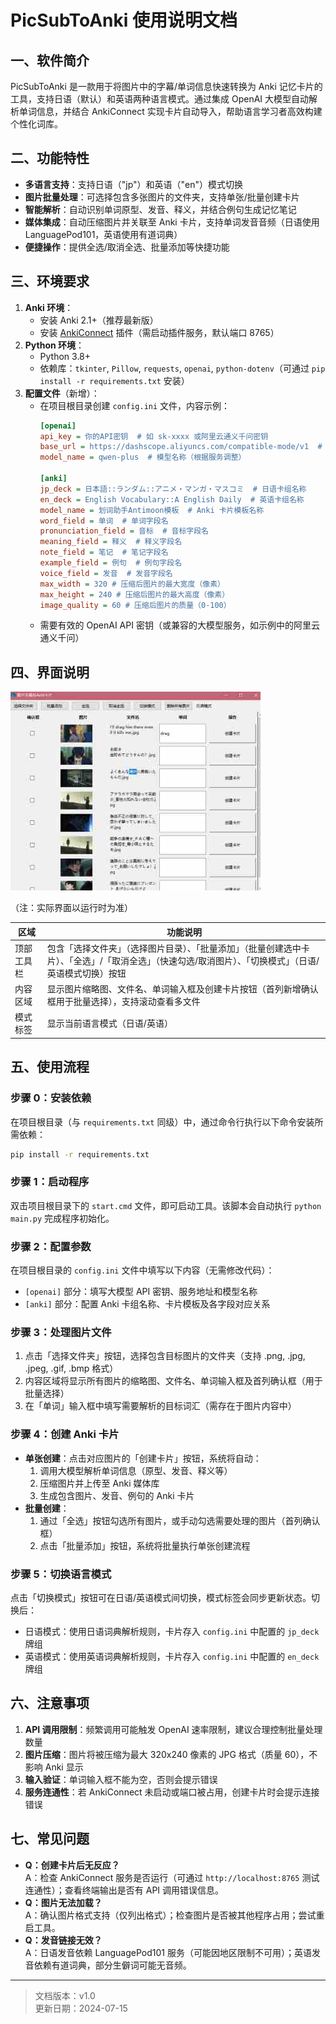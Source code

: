 # PicSubToAnki 使用说明文档

## 一、软件简介
PicSubToAnki 是一款用于将图片中的字幕/单词信息快速转换为 Anki 记忆卡片的工具，支持日语（默认）和英语两种语言模式。通过集成 OpenAI 大模型自动解析单词信息，并结合 AnkiConnect 实现卡片自动导入，帮助语言学习者高效构建个性化词库。

## 二、功能特性
- **多语言支持**：支持日语（"jp"）和英语（"en"）模式切换
- **图片批量处理**：可选择包含多张图片的文件夹，支持单张/批量创建卡片
- **智能解析**：自动识别单词原型、发音、释义，并结合例句生成记忆笔记
- **媒体集成**：自动压缩图片并关联至 Anki 卡片，支持单词发音音频（日语使用 LanguagePod101，英语使用有道词典）
- **便捷操作**：提供全选/取消全选、批量添加等快捷功能

## 三、环境要求
1. **Anki 环境**：
   - 安装 Anki 2.1+（推荐最新版）
   - 安装 [AnkiConnect](https://ankiweb.net/shared/info/2055492159) 插件（需启动插件服务，默认端口 8765）
2. **Python 环境**：
   - Python 3.8+
   - 依赖库：`tkinter`, `Pillow`, `requests`, `openai`, `python-dotenv`（可通过 `pip install -r requirements.txt` 安装）
3. **配置文件**（新增）：
   - 在项目根目录创建 `config.ini` 文件，内容示例：
     ```ini
     [openai]
     api_key = 你的API密钥  # 如 sk-xxxx 或阿里云通义千问密钥
     base_url = https://dashscope.aliyuncs.com/compatible-mode/v1  # 模型服务地址
     model_name = qwen-plus  # 模型名称（根据服务调整）

     [anki]
     jp_deck = 日本語::ランダム::アニメ・マンガ・マスコミ  # 日语卡组名称
     en_deck = English Vocabulary::A English Daily  # 英语卡组名称
     model_name = 划词助手Antimoon模板  # Anki 卡片模板名称
     word_field = 单词  # 单词字段名
     pronunciation_field = 音标  # 音标字段名
     meaning_field = 释义  # 释义字段名
     note_field = 笔记  # 笔记字段名
     example_field = 例句  # 例句字段名
     voice_field = 发音  # 发音字段名
     max_width = 320 # 压缩后图片的最大宽度（像素）
     max_height = 240 # 压缩后图片的最大高度（像素）
     image_quality = 60 # 压缩后图片的质量（0-100）

     ```
   - 需要有效的 OpenAI API 密钥（或兼容的大模型服务，如示例中的阿里云通义千问）

## 四、界面说明
![主界面示意图](show.jpg)

（注：实际界面以运行时为准）

| 区域       | 功能说明                                                                 |
|------------|--------------------------------------------------------------------------|
| 顶部工具栏 | 包含「选择文件夹」（选择图片目录）、「批量添加」（批量创建选中卡片）、「全选」/「取消全选」（快速勾选/取消图片）、「切换模式」（日语/英语模式切换）按钮 |
| 内容区域   | 显示图片缩略图、文件名、单词输入框及创建卡片按钮（首列新增确认框用于批量选择），支持滚动查看多文件 |
| 模式标签   | 显示当前语言模式（日语/英语）                                             |

## 五、使用流程
### 步骤 0：安装依赖
在项目根目录（与 `requirements.txt` 同级）中，通过命令行执行以下命令安装所需依赖：
```bash
pip install -r requirements.txt
```
### 步骤 1：启动程序
双击项目根目录下的 `start.cmd` 文件，即可启动工具。该脚本会自动执行 `python main.py` 完成程序初始化。

### 步骤 2：配置参数
在项目根目录的 `config.ini` 文件中填写以下内容（无需修改代码）：
- `[openai]` 部分：填写大模型 API 密钥、服务地址和模型名称
- `[anki]` 部分：配置 Anki 卡组名称、卡片模板及各字段对应关系

### 步骤 3：处理图片文件
1. 点击「选择文件夹」按钮，选择包含目标图片的文件夹（支持 .png, .jpg, .jpeg, .gif, .bmp 格式）
2. 内容区域将显示所有图片的缩略图、文件名、单词输入框及首列确认框（用于批量选择）
3. 在「单词」输入框中填写需要解析的目标词汇（需存在于图片内容中）

### 步骤 4：创建 Anki 卡片
- **单张创建**：点击对应图片的「创建卡片」按钮，系统将自动：
  1. 调用大模型解析单词信息（原型、发音、释义等）
  2. 压缩图片并上传至 Anki 媒体库
  3. 生成包含图片、发音、例句的 Anki 卡片
- **批量创建**：
  1. 通过「全选」按钮勾选所有图片，或手动勾选需要处理的图片（首列确认框）
  2. 点击「批量添加」按钮，系统将批量执行单张创建流程

### 步骤 5：切换语言模式
点击「切换模式」按钮可在日语/英语模式间切换，模式标签会同步更新状态。切换后：
- 日语模式：使用日语词典解析规则，卡片存入 `config.ini` 中配置的 `jp_deck` 牌组
- 英语模式：使用英语词典解析规则，卡片存入 `config.ini` 中配置的 `en_deck` 牌组

## 六、注意事项
1. **API 调用限制**：频繁调用可能触发 OpenAI 速率限制，建议合理控制批量处理数量
2. **图片压缩**：图片将被压缩为最大 320x240 像素的 JPG 格式（质量 60），不影响 Anki 显示
3. **输入验证**：单词输入框不能为空，否则会提示错误
4. **服务连通性**：若 AnkiConnect 未启动或端口被占用，创建卡片时会提示连接错误

## 七、常见问题
- **Q：创建卡片后无反应？**  
  A：检查 AnkiConnect 服务是否运行（可通过 `http://localhost:8765` 测试连通性）；查看终端输出是否有 API 调用错误信息。
- **Q：图片无法加载？**  
  A：确认图片格式支持（仅列出格式）；检查图片是否被其他程序占用；尝试重启工具。
- **Q：发音链接无效？**  
  A：日语发音依赖 LanguagePod101 服务（可能因地区限制不可用）；英语发音依赖有道词典，部分生僻词可能无音频。

---
> 文档版本：v1.0  
> 更新日期：2024-07-15

        